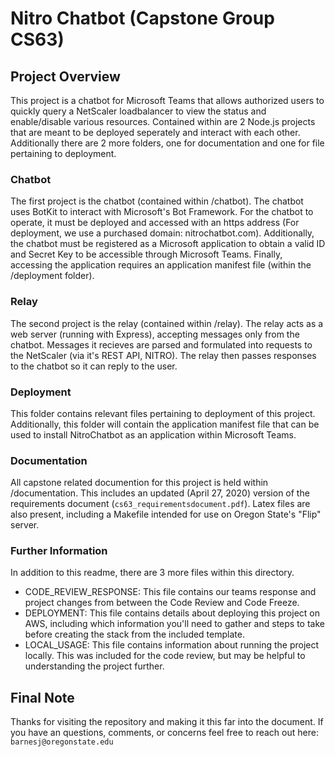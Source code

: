 # Nitro Chatbot (Capstone Group CS63)

## Project Overview
This project is a chatbot for Microsoft Teams that allows authorized users to quickly query a NetScaler loadbalancer to view the status and enable/disable various resources.
Contained within are 2 Node.js projects that are meant to be deployed seperately and interact with each other. Additionally there are 2 more folders, one for documentation and one for file pertaining to deployment.

### Chatbot
The first project is the chatbot (contained within /chatbot). The chatbot uses BotKit to interact with Microsoft's Bot Framework. For the chatbot to operate, it must be deployed and accessed with an https address (For deployment, we use a purchased domain: nitrochatbot.com). Additionally, the chatbot must be registered as a Microsoft application to obtain a valid ID and Secret Key to be accessible through Microsoft Teams. Finally, accessing the application requires an application manifest file (within the /deployment folder).

### Relay
The second project is the relay (contained within /relay). The relay acts as a web server (running with Express), accepting messages only from the chatbot. Messages it recieves are parsed and formulated into requests to the NetScaler (via it's REST API, NITRO). The relay then passes responses to the chatbot so it can reply to the user.

### Deployment
This folder contains relevant files pertaining to deployment of this project. Additionally, this folder will contain the application manifest file that can be used to install NitroChatbot as an application within Microsoft Teams.

### Documentation
All capstone related documention for this project is held within /documentation. This includes an updated (April 27, 2020) version of the requirements document (`cs63_requirementsdocument.pdf`). Latex files are also present, including a Makefile intended for use on Oregon State's "Flip" server.

### Further Information
In addition to this readme, there are 3 more files within this directory.

- CODE_REVIEW_RESPONSE: This file contains our teams response and project changes from between the Code Review and Code Freeze.
- DEPLOYMENT: This file contains details about deploying this project on AWS, including which information you'll need to gather and steps to take before creating the stack from the included template.
- LOCAL_USAGE: This file contains information about running the project locally. This was included for the code review, but may be helpful to understanding the project further.

## Final Note
Thanks for visiting the repository and making it this far into the document. If you have an questions, comments, or concerns feel free to reach out here: `barnesj@oregonstate.edu`
